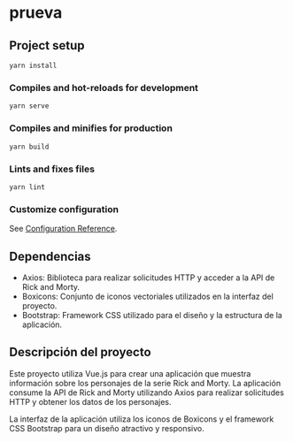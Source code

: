 # prueva

## Project setup
```
yarn install
```

### Compiles and hot-reloads for development
```
yarn serve
```

### Compiles and minifies for production
```
yarn build
```

### Lints and fixes files
```
yarn lint
```

### Customize configuration
See [Configuration Reference](https://cli.vuejs.org/config/).

## Dependencias

- Axios: Biblioteca para realizar solicitudes HTTP y acceder a la API de Rick and Morty.
- Boxicons: Conjunto de iconos vectoriales utilizados en la interfaz del proyecto.
- Bootstrap: Framework CSS utilizado para el diseño y la estructura de la aplicación.

## Descripción del proyecto

Este proyecto utiliza Vue.js para crear una aplicación que muestra información sobre los personajes de la serie Rick and Morty. La aplicación consume la API de Rick and Morty utilizando Axios para realizar solicitudes HTTP y obtener los datos de los personajes.

La interfaz de la aplicación utiliza los iconos de Boxicons y el framework CSS Bootstrap para un diseño atractivo y responsivo.